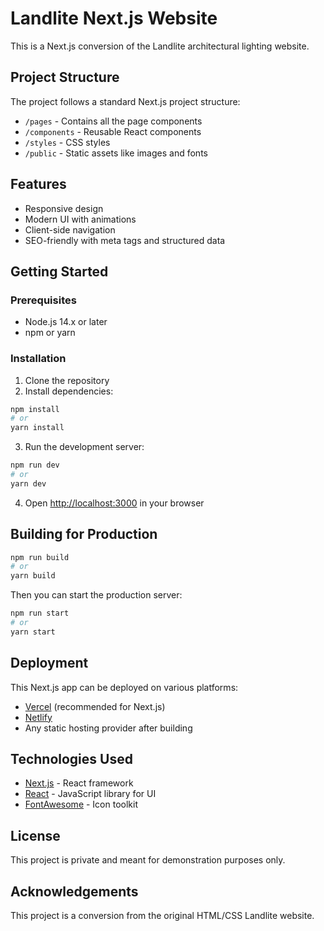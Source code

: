 # Landlite Next.js Website

This is a Next.js conversion of the Landlite architectural lighting website.

## Project Structure

The project follows a standard Next.js project structure:

- `/pages` - Contains all the page components
- `/components` - Reusable React components
- `/styles` - CSS styles
- `/public` - Static assets like images and fonts

## Features

- Responsive design
- Modern UI with animations
- Client-side navigation
- SEO-friendly with meta tags and structured data

## Getting Started

### Prerequisites

- Node.js 14.x or later
- npm or yarn

### Installation

1. Clone the repository
2. Install dependencies:

```bash
npm install
# or
yarn install
```

3. Run the development server:

```bash
npm run dev
# or
yarn dev
```

4. Open [http://localhost:3000](http://localhost:3000) in your browser

## Building for Production

```bash
npm run build
# or
yarn build
```

Then you can start the production server:

```bash
npm run start
# or
yarn start
```

## Deployment

This Next.js app can be deployed on various platforms:

- [Vercel](https://vercel.com/) (recommended for Next.js)
- [Netlify](https://www.netlify.com/)
- Any static hosting provider after building

## Technologies Used

- [Next.js](https://nextjs.org/) - React framework
- [React](https://reactjs.org/) - JavaScript library for UI
- [FontAwesome](https://fontawesome.com/) - Icon toolkit

## License

This project is private and meant for demonstration purposes only.

## Acknowledgements

This project is a conversion from the original HTML/CSS Landlite website. 